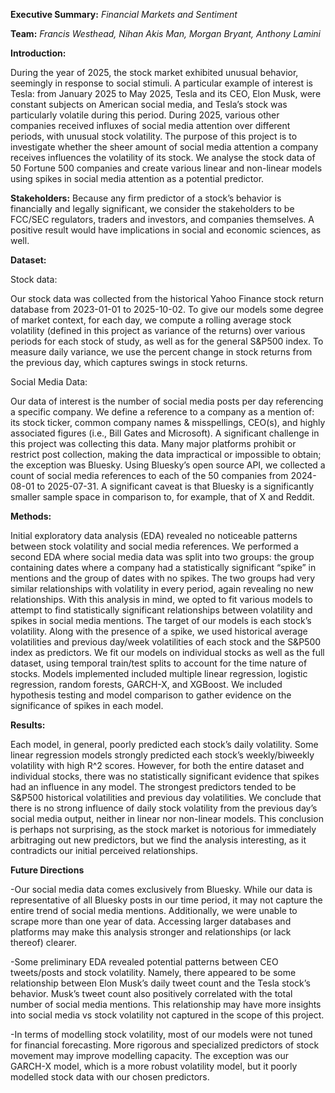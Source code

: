 
**Executive Summary:** _Financial Markets and Sentiment_

**Team:** _Francis Westhead, Nihan Akis Man, Morgan Bryant, Anthony Lamini_

**Introduction:**

During the year of 2025, the stock market exhibited unusual behavior, seemingly in response to social stimuli. A particular example of interest is Tesla: from January 2025 to May 2025, Tesla and its CEO, Elon Musk, were constant subjects on American social media, and Tesla’s stock was particularly volatile during this period. During 2025, various other companies received influxes of social media attention over different periods, with unusual stock volatility. The purpose of this project is to investigate whether the sheer amount of social media attention a company receives influences the volatility of its stock. We analyse the stock data of 50 Fortune 500 companies and create various linear and non-linear models using spikes in social media attention as a potential predictor. 

**Stakeholders:**
Because any firm predictor of a stock’s behavior is financially and legally significant, we consider the stakeholders to be FCC/SEC regulators, traders and investors, and companies themselves. A positive result would have implications in social and economic sciences, as well. 

**Dataset:**

Stock data: 

Our stock data was collected from the historical Yahoo Finance stock return database from 
2023-01-01 to 2025-10-02. To give our models some degree of market context, for each day, we compute a rolling average stock volatility (defined in this project as variance of the returns) over various periods for each stock of study, as well as for the general S&P500 index. To measure daily variance, we use the percent change in stock returns from the previous day, which captures swings in stock returns. 

Social Media Data:

Our data of interest is the number of social media posts per day referencing a specific company. We define a reference to a company as a mention of: its stock ticker, common company names & misspellings, CEO(s), and highly associated figures (i.e., Bill Gates and Microsoft). 
A significant challenge in this project was collecting this data. Many major platforms prohibit or restrict post collection, making the data impractical or impossible to obtain; the exception was Bluesky. Using Bluesky’s open source API, we collected a count of social media references to each of the 50 companies from 2024-08-01 to 2025-07-31. A significant caveat is that Bluesky is a significantly smaller sample space in comparison to, for example, that of X and Reddit. 

**Methods:**

Initial exploratory data analysis (EDA) revealed no noticeable patterns between stock volatility and social media references. We performed a second EDA where social media data was split into two groups: the group containing dates where a company had a statistically significant “spike” in mentions and the group of dates with no spikes. The two groups had very similar relationships with volatility in every period, again revealing no new relationships. 
With this analysis in mind, we opted to fit various models to attempt to find statistically significant relationships between volatility and spikes in social media mentions. The target of our models is each stock’s volatility. Along with the presence of a spike, we used historical average volatilities and previous day/week volatilities of each stock and the S&P500 index as predictors. We fit our models on individual stocks as well as the full dataset, using temporal train/test splits to account for the time nature of stocks. Models implemented included multiple linear regression, logistic regression, random forests, GARCH-X, and XGBoost. We included hypothesis testing and model comparison to gather evidence on the significance of spikes in each model. 

**Results:**

Each model, in general, poorly predicted each stock’s daily volatility. Some linear regression models strongly predicted each stock’s weekly/biweekly volatility with high R^2 scores. However, for both the entire dataset and individual stocks, there was no statistically significant evidence that spikes had an influence in any model. The strongest predictors tended to be S&P500 historical volatilities and previous day volatilities. We conclude that there is no strong influence of daily stock volatility from the previous day’s social media output, neither in linear nor non-linear models. This conclusion is perhaps not surprising, as the stock market is notorious for immediately arbitraging out new predictors, but we find the analysis interesting, as it contradicts our initial perceived relationships. 

**Future Directions**

-Our social media data comes exclusively from Bluesky. While our data is representative of all Bluesky posts in our time period, it may not capture the entire trend of social media mentions. Additionally, we were unable to scrape more than one year of data. Accessing larger databases and platforms may make this analysis stronger and relationships (or lack thereof) clearer. 

-Some preliminary EDA revealed potential patterns between CEO tweets/posts and stock volatility. Namely, there appeared to be some relationship between Elon Musk’s daily tweet count and the Tesla stock’s behavior. Musk’s tweet count also positively correlated with the total number of social media mentions. This relationship may have more insights into social media vs stock volatility not captured in the scope of this project. 

-In terms of modelling stock volatility, most of our models were not tuned for financial forecasting. More rigorous and specialized predictors of stock movement may improve modelling capacity. The exception was our GARCH-X model, which is a more robust volatility model, but it poorly modelled stock data with our chosen predictors. 
